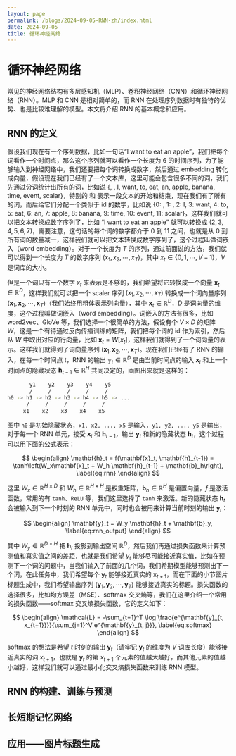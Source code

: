 ```yaml
---
layout: page
permalink: /blogs/2024-09-05-RNN-zh/index.html
date: 2024-09-05
title: 循环神经网络
---
```


<script type="text/javascript">
    window.MathJax = {
      tex: {
        inlineMath: [['$', '$'], ['\\(', '\\)']], // 行内公式
        displayMath: [['$$', '$$'], ['\\[', '\\]']], // 块级公式
        tags: 'ams' // 自动编号公式
      }
    };
</script>
<script id="MathJax-script" async src="https://cdn.jsdelivr.net/npm/mathjax@3/es5/tex-mml-chtml.js"></script>

# 循环神经网络

常见的神经网络结构有多层感知机（MLP）、卷积神经网络（CNN）和循环神经网络（RNN）。MLP 和 CNN 是相对简单的，而 RNN 在处理序列数据时有独特的优势、也是比较难理解的模型。本文将介绍 RNN 的基本概念和应用。

## RNN 的定义

假设我们现在有一个序列数据，比如一句话“I want to eat an apple”，我们把每个词看作一个时间点，那么这个序列就可以看作一个长度为 $6$ 的时间序列，为了能够输入到神经网络中，我们还要把每个词转换成数字，然后通过 embedding 转化成向量，假设现在我们已经有了一个文本库，这里可能会包含很多不同的词，我们先通过分词统计出所有的词，比如说 {<START>, <END>, I, want, to, eat, an, apple, banana, time, event, scalar}，特别的 <START> 和 <END> 表示一段文本的开始和结束，现在我们有了所有的词，而后给它们分配一个类似于 id 的数字，比如说 {0: <START>, 1: <END>, 2: I, 3: want, 4: to, 5: eat, 6: an, 7: apple, 8: banana, 9: time, 10: event, 11: scalar}，这样我们就可以把文本转换成数字序列了，比如 “I want to eat an apple” 就可以转换成 $(2, 3, 4, 5, 6, 7)$，需要注意，这句话的每个词的数字都介于 0 到 11 之间，也就是从 0 到所有词的数量减一，这样我们就可以把文本转换成数字序列了，这个过程叫做词嵌入（word embedding）。对于一个长度为 $T$ 的序列，通过前面说的方法，我们就可以得到一个长度为 $T$ 的数字序列 $(x_1, x_2, \cdots, x_T)$，其中 $x_t \in \{0, 1, \cdots, V-1\}$，$V$ 是词库的大小。

但是一个词只有一个数字 $x_t$ 来表示是不够的，我们希望将它转换成一个向量 $\mathbf{x}_t \in \mathbb{R}^D$，这样我们就可以把一个 scaler 序列 $(x_1, x_2, \cdots, x_T)$ 转换成一个词向量序列 $(\mathbf{x}_1, \mathbf{x}_2, \cdots, \mathbf{x}_T)$（我们始终用粗体表示列向量），其中 $\mathbf{x}_t \in \mathbb{R}^D$，$D$ 是词向量的维度，这个过程叫做词嵌入（word embedding）。词嵌入的方法有很多，比如 word2vec、GloVe 等，我们选择一个很简单的方法，假设有个 $V \times D$ 的矩阵 $W$，这是一个有待通过反向传播训练的矩阵，我们把每个词的 id 作为索引，然后从 $W$ 中取出对应的行向量，比如 $\mathbf{x}_t = W[x_t]$，这样我们就得到了一个词向量的表示。这样我们就得到了词向量序列 $(\mathbf{x}_1, \mathbf{x}_2, \cdots, \mathbf{x}_T)$。现在我们已经有了 RNN 的输入，在每一个时间点 $t$，RNN 的输出 $\mathbb y_t \in \mathbb{R}^D$ 是由当前时间点的输入 $\mathbf{x}_t$ 和上一个时间点的隐藏状态 $\mathbf{h}_{t-1} \in \mathbb{R}^H$ 共同决定的，画图出来就是这样的：

```bash
       y1    y2    y3    y4    y5
       /     /     /     /     /
h0 -> h1 -> h2 -> h3 -> h4 -> h5 -> ...
      /     /     /     /     /
     x1    x2    x3    x4    x5
```

图中 `h0` 是初始隐藏状态，`x1, x2, ..., x5` 是输入，`y1, y2, ..., y5` 是输出，对于每一个 RNN 单元，接受 $\mathbf{x}_t$ 和 $\mathbf{h}_{t-1}$，输出 $\mathbf{y}_t$ 和新的隐藏状态 $\mathbf{h}_t$，这个过程可以用下面的公式表示：

$$
\begin{align}
\mathbf{h}_t = f(\mathbf{x}_t, \mathbf{h}_{t-1}) = \tanh\left(W_x\mathbf{x}_t + W_h \mathbf{h}_{t-1} + \mathbf{b}_h\right),
\label{eq:rnn}
\end{align}
$$

这里 $W_x \in \mathbb{R}^{H \times D}$ 和 $W_h \in \mathbb{R}^{H \times H}$ 是权重矩阵，$\mathbf{b}_h \in \mathbb{R}^H$ 是偏置向量，$f$ 是激活函数，常用的有 `tanh`、`ReLU` 等，我们这里选择了 `tanh` 来激活。新的隐藏状态 $\mathbf{h}_t$ 会被输入到下一个时刻的 RNN 单元中，同时也会被用来计算当前时刻的输出 $\mathbf{y}_t$：

$$
\begin{align}
\mathbf{y}_t = W_y \mathbf{h}_t + \mathbf{b}_y,
\label{eq:rnn_output}
\end{align}
$$

其中 $W_y \in \mathbb{R}^{D \times H}$ 把 $\mathbf{h}_t$ 投影到输出空间 $\mathbb{R}^D$，然后我们再通过损失函数来计算预测值和真实值之间的差距，也就是我们希望 $y_t$ 能够尽可能接近真实值，比如在预测下一个词的问题中，当我们输入了前面的几个词，我们希期模型能够预测出下一个词，在此任务中，我们希望每个 $\mathbf{y}_t$ 能够接近真实的 $\mathbf{x}_{t+1}$，而在下面的小节图片标题生成中，我们希望输出序列 $(\mathbf{y}_1, \mathbf{y}_2, \cdots, \mathbf{y}_T)$ 能够接近真实的标题。损失函数的选择很多，比如均方误差（MSE）、softmax 交叉熵等，我们在这里介绍一个常用的损失函数——softmax 交叉熵损失函数，它的定义如下：

$$
\begin{align}
\mathcal{L} = -\sum_{t=1}^T \log \frac{e^{\mathbf{y}_{t, x_{t+1}}}}{\sum_{j=1}^V e^{\mathbf{y}_{t, j}}},
\label{eq:softmax}
\end{align}
$$

softmax 的想法是希望 $t$ 时刻的输出 $\mathbf{y}_{t}$（请牢记 $\mathbf{y}_t$ 的维度为 $V$ 词库长度）能够接近真实的词 $x_{t+1}$，也就是 $\mathbf{y}_t$ 的第 $x_{t+1}$ 个元素的值越大越好，而其他元素的值越小越好，这样我们就可以通过最小化交叉熵损失函数来训练 RNN 模型。

## RNN 的构建、训练与预测

## 长短期记忆网络

## 应用——图片标题生成
